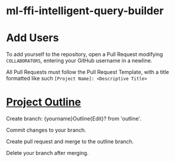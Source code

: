 # ml-ffi-intelligent-query-builder

# Add Users

To add yourself to the repository, open a Pull Request modifying `COLLABORATORS`, entering your GitHub username in a newline.

All Pull Requests must follow the Pull Request Template, with a title formatted like such `[Project Name]: <Descriptive Title>`

# [Project Outline](./project-structure/project-document.md)

Create branch: {yourname}Outline{Edit}? from 'outline'.

Commit changes to your branch.

Create pull request and merge to the outline branch.

Delete your branch after merging. 
